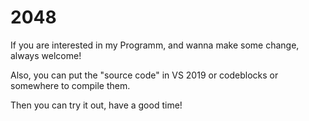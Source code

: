 # 2048
If you are interested in my Programm, and wanna make some change, always welcome!

Also, you can put the "source code" in VS 2019 or codeblocks or somewhere to compile them.

Then you can try it out, have a good time!
